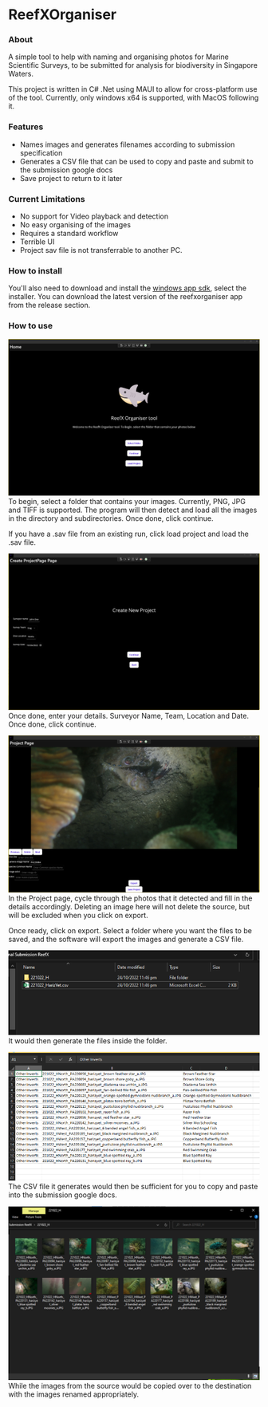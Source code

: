 # ReefXOrganiser

### About
A simple tool to help with naming and organising photos for Marine Scientific Surveys, to be submitted for analysis for biodiversity in Singapore Waters.

This project is written in C# .Net using MAUI to allow for cross-platform use of the tool. Currently, only windows x64 is supported, with MacOS following it.

### Features
- Names images and generates filenames according to submission specification
- Generates a CSV file that can be used to copy and paste and submit to the submission google docs
- Save project to return to it later

### Current Limitations
- No support for Video playback and detection
- No easy organising of the images
- Requires a standard workflow
- Terrible UI
- Project sav file is not transferrable to another PC.

### How to install
You'll also need to download and install the [windows app sdk](http://https://learn.microsoft.com/en-us/windows/apps/windows-app-sdk/downloads "windows app sdk"), select the installer. 
You can download the latest version of the reefxorganiser app from the release section.

### How to use
![](https://github.com/harizyet/ReefXOrganiser/blob/main/README-IMG/menu.png?raw=true)
To begin, select a folder that contains your images. Currently, PNG, JPG and TIFF is supported. The program will then detect and load all the images in the directory and subdirectories. Once done, click continue.

If you have a .sav file from an existing run, click load project and load the .sav file.

![](https://github.com/harizyet/ReefXOrganiser/blob/main/README-IMG/createproject.png?raw=true)
Once done, enter your details. Surveyor Name, Team, Location and Date. Once done, click continue.

![](https://github.com/harizyet/ReefXOrganiser/blob/main/README-IMG/project.png?raw=true)
In the Project page, cycle through the photos that it detected and fill in the details accordingly. Deleting an image here will not delete the source, but will be excluded when you click on export.

Once ready, click on export. Select a folder where you want the files to be saved, and the software will export the images and generate a CSV file.

![](https://github.com/harizyet/ReefXOrganiser/blob/main/README-IMG/exportfolder.png?raw=true)
It would then generate the files inside the folder.

![](https://github.com/harizyet/ReefXOrganiser/blob/main/README-IMG/csvfile.png?raw=true)
The CSV file it generates would then be sufficient for you to copy and paste into the submission google docs.

![](https://github.com/harizyet/ReefXOrganiser/blob/main/README-IMG/exportimagefolder.png?raw=true)
While the images from the source would be copied over to the destination with the images renamed appropriately.
